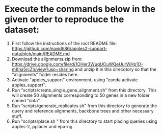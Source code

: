 # Execute the commands below in the given order to reproduce the dataset:

1) First follow the instructions of the root README file: https://github.com/navidh86/apples2-support-data/blob/main/README.md
2) Download the alignments.zip from: https://drive.google.com/file/d/1OHer3WuqUOuWQeUurWHp1O-m6ha5rcZh/view?usp=sharing and unzip it in this direcotory so that the "alignments" folder resides here.
3) Activate "apples_support" environment, using "conda activate apples_support".
4) Run "scripts/create_single_gene_alignment.sh" from this directory. This will create 50 alignments corresponding to 50 genes in a new folder named "data".
5) Run "scripts/generate_replicates.sh" from this directory to generate the query and reference alignments, backbone trees and other necessary stuff.
6) Run "scripts/place.sh <path to apples-2-support>" from this directory to start placing queries using apples-2, pplacer and epa-ng.
